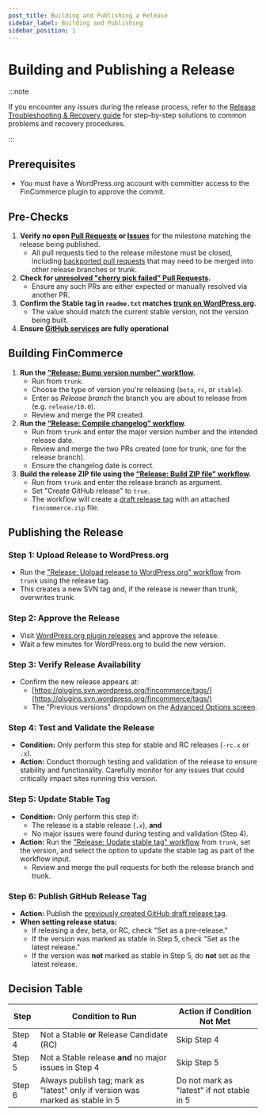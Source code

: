 ```yaml
---
post_title: Building and Publishing a Release
sidebar_label: Building and Publishing
sidebar_position: 1
---
```


# Building and Publishing a Release

:::note

If you encounter any issues during the release process, refer to the [Release Troubleshooting & Recovery guide](/docs/contribution/releases/troubleshooting) for step-by-step solutions to common problems and recovery procedures.

:::

## Prerequisites

- You must have a WordPress.org account with committer access to the FinCommerce plugin to approve the commit.

## Pre-Checks

1. **Verify no open [Pull Requests](https://github.com/dieselfox1/fincommerce/pulls?q=is%3Aopen+is%3Apr) or [Issues](https://github.com/dieselfox1/fincommerce/issues)** for the milestone matching the release being published.
   - All pull requests tied to the release milestone must be closed, including [backported pull requests](/docs/contribution/releases/backporting) that may need to be merged into other release branches or trunk.
2. **Check for [unresolved "cherry pick failed" Pull Requests](https://github.com/dieselfox1/fincommerce/pulls?q=is:pr+label:%22cherry+pick+failed%22).**
   - Ensure any such PRs are either expected or manually resolved via another PR.
3. **Confirm the Stable tag in `readme.txt` matches [trunk on WordPress.org](https://plugins.trac.wordpress.org/browser/fincommerce/trunk/readme.txt#L7).**
   - The value should match the current stable version, not the version being built.
4. **Ensure [GitHub services](https://www.githubstatus.com/) are fully operational**

## Building FinCommerce

1. **Run the ["Release: Bump version number" workflow](https://github.com/dieselfox1/fincommerce/actions/workflows/release-bump-version.yml).**
   - Run from `trunk`.
   - Choose the type of version you're releasing (`beta`, `rc`, or `stable`).
   - Enter as _Release branch_ the branch you are about to release from (e.g. `release/10.0`).
   - Review and merge the PR created.
2. **Run the [“Release: Compile changelog” workflow](https://github.com/dieselfox1/fincommerce/actions/workflows/release-compile-changelog.yml).**
   - Run from `trunk` and enter the major version number and the intended release date.
   - Review and merge the two PRs created (one for trunk, one for the release branch).
   - Ensure the changelog date is correct.
3. **Build the release ZIP file using the [“Release: Build ZIP file” workflow](https://github.com/dieselfox1/fincommerce/actions/workflows/release-build-zip-file.yml).**
   - Run from `trunk` and enter the release branch as argument.
   - Set "Create GitHub release" to `true`.
   - The workflow will create a [draft release tag](https://github.com/dieselfox1/fincommerce/releases) with an attached `fincommerce.zip` file.

## Publishing the Release

### Step 1: Upload Release to WordPress.org

- Run the ["Release: Upload release to WordPress.org" workflow](https://github.com/dieselfox1/fincommerce/actions/workflows/release-upload-to-wporg.yml) from `trunk` using the release tag.
- This creates a new SVN tag and, if the release is newer than trunk, overwrites trunk.

### Step 2: Approve the Release

- Visit [WordPress.org plugin releases](https://wordpress.org/plugins/developers/releases/) and approve the release.
- Wait a few minutes for WordPress.org to build the new version.

### Step 3: Verify Release Availability

- Confirm the new release appears at:
    - [https://plugins.svn.wordpress.org/fincommerce/tags/](https://plugins.svn.wordpress.org/fincommerce/tags/)
    - The "Previous versions" dropdown on the [Advanced Options screen](https://wordpress.org/plugins/fincommerce/advanced/).

### Step 4: Test and Validate the Release

- **Condition:** Only perform this step for stable and RC releases (`-rc.x` or `.x`).
- **Action:** Conduct thorough testing and validation of the release to ensure stability and functionality. Carefully monitor for any issues that could critically impact sites running this version.

### Step 5: Update Stable Tag

- **Condition:** Only perform this step if:
    - The release is a stable release (`.x`), **and**
    - No major issues were found during testing and validation (Step 4).
- **Action:** Run the ["Release: Update stable tag" workflow](https://github.com/dieselfox1/fincommerce/actions/workflows/release-update-stable-tag.yml) from `trunk`, set the version, and select the option to update the stable tag as part of the workflow input.
    - Review and merge the pull requests for both the release branch and trunk.

### Step 6: Publish GitHub Release Tag

- **Action:** Publish the [previously created GitHub draft release tag](https://github.com/dieselfox1/fincommerce/releases).
- **When setting release status:**
    - If releasing a dev, beta, or RC, check "Set as a pre-release."
    - If the version was marked as stable in Step 5, check "Set as the latest release."
    - If the version was **not** marked as stable in Step 5, do **not** set as the latest release.

## Decision Table

| Step   | Condition to Run                                                               | Action if Condition Not Met         |
|--------|--------------------------------------------------------------------------------|-------------------------------------|
| Step 4 | Not a Stable **or** Release Candidate (RC)                                     | Skip Step 4                        |
| Step 5 | Not a Stable release **and** no major issues in Step 4                         | Skip Step 5                        |
| Step 6 | Always publish tag; mark as "latest" only if version was marked as stable in 5 | Do not mark as "latest" if not stable in 5 |
